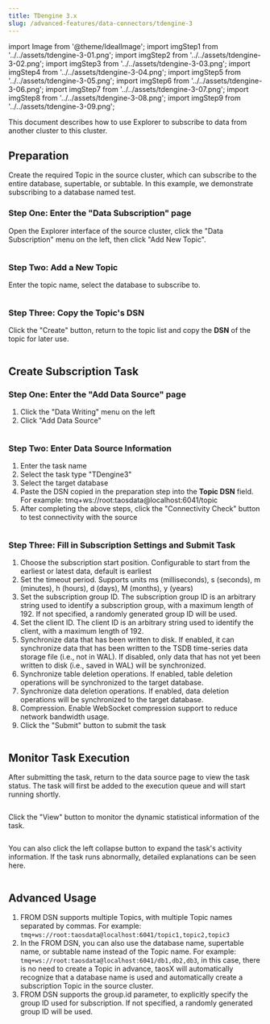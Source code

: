 ```yaml
---
title: TDengine 3.x
slug: /advanced-features/data-connectors/tdengine-3
---
```


import Image from '@theme/IdealImage';
import imgStep1 from '../../assets/tdengine-3-01.png';
import imgStep2 from '../../assets/tdengine-3-02.png';
import imgStep3 from '../../assets/tdengine-3-03.png';
import imgStep4 from '../../assets/tdengine-3-04.png';
import imgStep5 from '../../assets/tdengine-3-05.png';
import imgStep6 from '../../assets/tdengine-3-06.png';
import imgStep7 from '../../assets/tdengine-3-07.png';
import imgStep8 from '../../assets/tdengine-3-08.png';
import imgStep9 from '../../assets/tdengine-3-09.png';

This document describes how to use Explorer to subscribe to data from another cluster to this cluster.

## Preparation

Create the required Topic in the source cluster, which can subscribe to the entire database, supertable, or subtable. In this example, we demonstrate subscribing to a database named test.

### Step One: Enter the "Data Subscription" page

Open the Explorer interface of the source cluster, click the "Data Subscription" menu on the left, then click "Add New Topic".

<figure>
<Image img={imgStep1} alt=""/>
</figure>

### Step Two: Add a New Topic

Enter the topic name, select the database to subscribe to.

<figure>
<Image img={imgStep2} alt=""/>
</figure>

### Step Three: Copy the Topic's DSN

Click the "Create" button, return to the topic list and copy the **DSN** of the topic for later use.

<figure>
<Image img={imgStep3} alt=""/>
</figure>

## Create Subscription Task

### Step One: Enter the "Add Data Source" page

1. Click the "Data Writing" menu on the left
2. Click "Add Data Source"

<figure>
<Image img={imgStep4} alt=""/>
</figure>

### Step Two: Enter Data Source Information

1. Enter the task name
2. Select the task type "TDengine3"
3. Select the target database
4. Paste the DSN copied in the preparation step into the **Topic DSN** field. For example: tmq+ws://root:taosdata@localhost:6041/topic
5. After completing the above steps, click the "Connectivity Check" button to test connectivity with the source

<figure>
<Image img={imgStep5} alt=""/>
</figure>

### Step Three: Fill in Subscription Settings and Submit Task

1. Choose the subscription start position. Configurable to start from the earliest or latest data, default is earliest
2. Set the timeout period. Supports units ms (milliseconds), s (seconds), m (minutes), h (hours), d (days), M (months), y (years)
3. Set the subscription group ID. The subscription group ID is an arbitrary string used to identify a subscription group, with a maximum length of 192. If not specified, a randomly generated group ID will be used.
4. Set the client ID. The client ID is an arbitrary string used to identify the client, with a maximum length of 192.
5. Synchronize data that has been written to disk. If enabled, it can synchronize data that has been written to the TSDB time-series data storage file (i.e., not in WAL). If disabled, only data that has not yet been written to disk (i.e., saved in WAL) will be synchronized.
6. Synchronize table deletion operations. If enabled, table deletion operations will be synchronized to the target database.
7. Synchronize data deletion operations. If enabled, data deletion operations will be synchronized to the target database.
8. Compression. Enable WebSocket compression support to reduce network bandwidth usage.
9. Click the "Submit" button to submit the task

<figure>
<Image img={imgStep6} alt=""/>
</figure>

## Monitor Task Execution

After submitting the task, return to the data source page to view the task status. The task will first be added to the execution queue and will start running shortly.

<figure>
<Image img={imgStep7} alt=""/>
</figure>

Click the "View" button to monitor the dynamic statistical information of the task.

<figure>
<Image img={imgStep8} alt=""/>
</figure>

You can also click the left collapse button to expand the task's activity information. If the task runs abnormally, detailed explanations can be seen here.

<figure>
<Image img={imgStep9} alt=""/>
</figure>

## Advanced Usage

1. FROM DSN supports multiple Topics, with multiple Topic names separated by commas. For example: `tmq+ws://root:taosdata@localhost:6041/topic1,topic2,topic3`
2. In the FROM DSN, you can also use the database name, supertable name, or subtable name instead of the Topic name. For example: `tmq+ws://root:taosdata@localhost:6041/db1,db2,db3`, in this case, there is no need to create a Topic in advance, taosX will automatically recognize that a database name is used and automatically create a subscription Topic in the source cluster.
3. FROM DSN supports the group.id parameter, to explicitly specify the group ID used for subscription. If not specified, a randomly generated group ID will be used.
